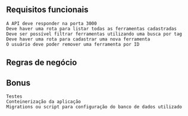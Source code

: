 ## Requisitos funcionais
    A API deve responder na porta 3000
    Deve haver uma rota para listar todas as ferramentas cadastradas
    Deve ser possível filtrar ferramentas utilizando uma busca por tag
    Deve haver uma rota para cadastrar uma nova ferramenta
    O usuário deve poder remover uma ferramenta por ID
## Regras de negócio


## Bonus
    Testes
    Conteinerização da aplicação
    Migrations ou script para configuração do banco de dados utilizado

